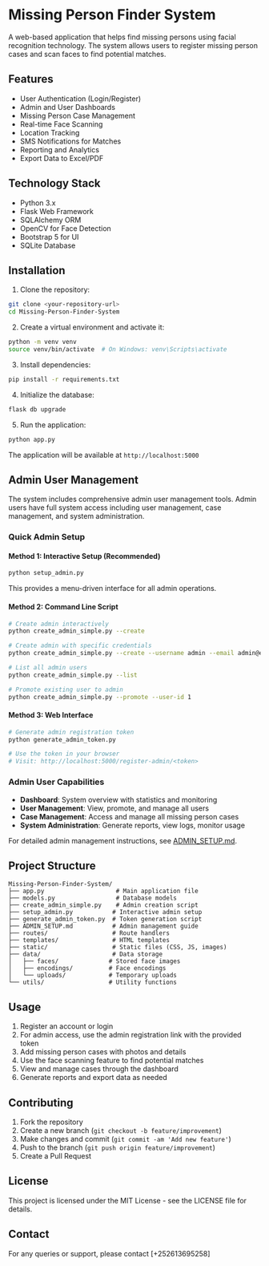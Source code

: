 # Missing Person Finder System

A web-based application that helps find missing persons using facial recognition technology. The system allows users to register missing person cases and scan faces to find potential matches.

## Features

- User Authentication (Login/Register)
- Admin and User Dashboards
- Missing Person Case Management
- Real-time Face Scanning
- Location Tracking
- SMS Notifications for Matches
- Reporting and Analytics
- Export Data to Excel/PDF

## Technology Stack

- Python 3.x
- Flask Web Framework
- SQLAlchemy ORM
- OpenCV for Face Detection
- Bootstrap 5 for UI
- SQLite Database

## Installation

1. Clone the repository:
```bash
git clone <your-repository-url>
cd Missing-Person-Finder-System
```

2. Create a virtual environment and activate it:
```bash
python -m venv venv
source venv/bin/activate  # On Windows: venv\Scripts\activate
```

3. Install dependencies:
```bash
pip install -r requirements.txt
```

4. Initialize the database:
```bash
flask db upgrade
```

5. Run the application:
```bash
python app.py
```

The application will be available at `http://localhost:5000`

## Admin User Management

The system includes comprehensive admin user management tools. Admin users have full system access including user management, case management, and system administration.

### Quick Admin Setup

#### Method 1: Interactive Setup (Recommended)
```bash
python setup_admin.py
```
This provides a menu-driven interface for all admin operations.

#### Method 2: Command Line Script
```bash
# Create admin interactively
python create_admin_simple.py --create

# Create admin with specific credentials
python create_admin_simple.py --create --username admin --email admin@example.com --password SecurePass123

# List all admin users
python create_admin_simple.py --list

# Promote existing user to admin
python create_admin_simple.py --promote --user-id 1
```

#### Method 3: Web Interface
```bash
# Generate admin registration token
python generate_admin_token.py

# Use the token in your browser
# Visit: http://localhost:5000/register-admin/<token>
```

### Admin User Capabilities

- **Dashboard**: System overview with statistics and monitoring
- **User Management**: View, promote, and manage all users
- **Case Management**: Access and manage all missing person cases
- **System Administration**: Generate reports, view logs, monitor usage

For detailed admin management instructions, see [ADMIN_SETUP.md](ADMIN_SETUP.md).

## Project Structure

```
Missing-Person-Finder-System/
├── app.py                    # Main application file
├── models.py                 # Database models
├── create_admin_simple.py    # Admin creation script
├── setup_admin.py           # Interactive admin setup
├── generate_admin_token.py  # Token generation script
├── ADMIN_SETUP.md           # Admin management guide
├── routes/                  # Route handlers
├── templates/               # HTML templates
├── static/                  # Static files (CSS, JS, images)
├── data/                    # Data storage
│   ├── faces/              # Stored face images
│   ├── encodings/          # Face encodings
│   └── uploads/            # Temporary uploads
└── utils/                  # Utility functions
```

## Usage

1. Register an account or login
2. For admin access, use the admin registration link with the provided token
3. Add missing person cases with photos and details
4. Use the face scanning feature to find potential matches
5. View and manage cases through the dashboard
6. Generate reports and export data as needed

## Contributing

1. Fork the repository
2. Create a new branch (`git checkout -b feature/improvement`)
3. Make changes and commit (`git commit -am 'Add new feature'`)
4. Push to the branch (`git push origin feature/improvement`)
5. Create a Pull Request

## License

This project is licensed under the MIT License - see the LICENSE file for details.

## Contact

For any queries or support, please contact [+252613695258]
